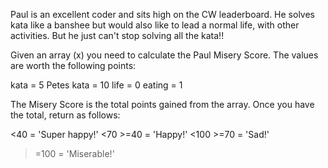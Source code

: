 Paul is an excellent coder and sits high on the CW leaderboard. He solves kata like a banshee but would also like to lead a normal life, with other activities. But he just can't stop solving all the kata!!

Given an array (x) you need to calculate the Paul Misery Score. The values are worth the following points:

kata = 5 Petes kata = 10 life = 0 eating = 1

The Misery Score is the total points gained from the array. Once you have the total, return as follows:

<40 = 'Super happy!'
<70 >=40 = 'Happy!'
<100 >=70 = 'Sad!'
>=100 = 'Miserable!'